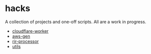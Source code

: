 # hacks
A collection of projects and one-off scripts. All are a work in progress.
* [cloudflare-worker](cloudflare-worker)
* [aws-gen](aws-gen)
* [rir-processor](rir-processor)
* [utils](utils)
